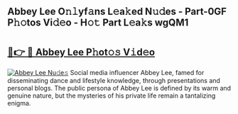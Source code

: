 ## Abbey Lee O𝚗𝚕yf𝚊ns L𝚎a𝚔ed N𝚞𝚍es - Part-0GF P𝚑𝚘tos Vi𝚍𝚎o - H𝚘𝚝 Part L𝚎a𝚔s wgQM1

# <h2><a href="http://kf1n55l.oniu.top/?m=Abbey+Lee">🔗👉 🔴 Abbey Lee P𝚑ot𝚘𝚜 V𝚒d𝚎o</a></h2>

[![Abbey Lee Nu𝚍e𝚜](https://i.imgur.com/0qMVB7G.gif)](http://kf1n55l.oniu.top/?m=Abbey+Lee)
Social media influencer Abbey Lee, famed for disseminating dance and lifestyle knowledge, through presentations and personal blogs. The public persona of Abbey Lee is defined by its warm and genuine nature, but the mysteries of his private life remain a tantalizing enigma.  
